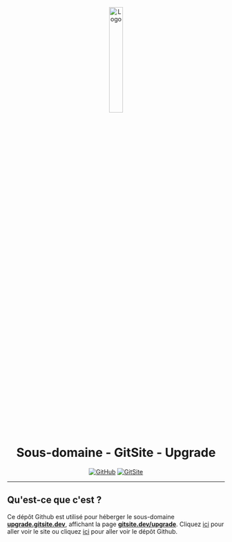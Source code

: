 <div align="center">
  <a href="https://upgrade.gitsite.dev"><img src="https://gitsite.dev/images/gitsite.png" alt="Logo" width="25%" height="auto"></a>

  # Sous-domaine - GitSite - Upgrade
  [![GitHub](https://img.shields.io/badge/20syldev-333333?logo=Github&logoColor=white)](https://github.com/20syldev)
  [![GitSite](https://img.shields.io/badge//gitsite-3857ab)](https://github.com/20syldev/gitsite)
</div>

---

## Qu'est-ce que c'est ?
Ce dépôt Github est utilisé pour héberger le sous-domaine **[upgrade.gitsite.dev](https://upgrade.gitsite.dev)**, affichant la page **[gitsite.dev/upgrade](https://gitsite.dev/upgrade)**.
Cliquez [ici](https://gitsite.dev) pour aller voir le site ou cliquez [ici](https://github.com/20syldev/gitsite) pour aller voir le dépôt Github.
